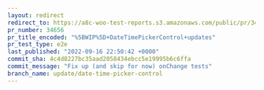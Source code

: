 ```yaml
---
layout: redirect
redirect_to: https://a8c-woo-test-reports.s3.amazonaws.com/public/pr/34656/e2e/index.html
pr_number: 34656
pr_title_encoded: "%5BWIP%5D+DateTimePickerControl+updates"
pr_test_type: e2e
last_published: "2022-09-16 22:50:42 +0000"
commit_sha: 4c4d8227bc35aad2058434ebcc5e19995b6c6ffa
commit_message: "Fix up (and skip for now) onChange tests"
branch_name: update/date-time-picker-control
---
```

